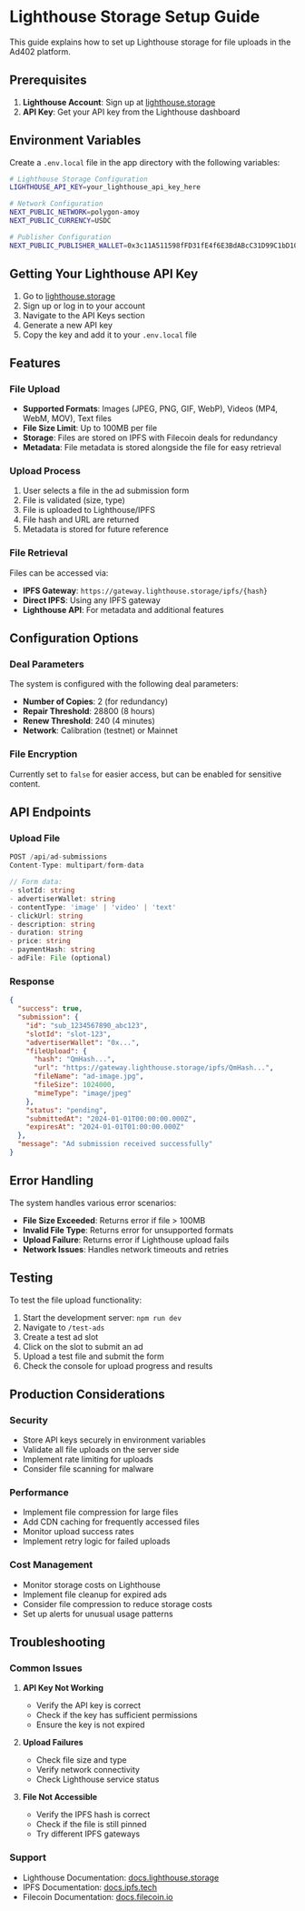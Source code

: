 # Lighthouse Storage Setup Guide

This guide explains how to set up Lighthouse storage for file uploads in the Ad402 platform.

## Prerequisites

1. **Lighthouse Account**: Sign up at [lighthouse.storage](https://lighthouse.storage)
2. **API Key**: Get your API key from the Lighthouse dashboard

## Environment Variables

Create a `.env.local` file in the app directory with the following variables:

```bash
# Lighthouse Storage Configuration
LIGHTHOUSE_API_KEY=your_lighthouse_api_key_here

# Network Configuration
NEXT_PUBLIC_NETWORK=polygon-amoy
NEXT_PUBLIC_CURRENCY=USDC

# Publisher Configuration
NEXT_PUBLIC_PUBLISHER_WALLET=0x3c11A511598fFD31fE4f6E3BdABcC31D99C1bD10
```

## Getting Your Lighthouse API Key

1. Go to [lighthouse.storage](https://lighthouse.storage)
2. Sign up or log in to your account
3. Navigate to the API Keys section
4. Generate a new API key
5. Copy the key and add it to your `.env.local` file

## Features

### File Upload
- **Supported Formats**: Images (JPEG, PNG, GIF, WebP), Videos (MP4, WebM, MOV), Text files
- **File Size Limit**: Up to 100MB per file
- **Storage**: Files are stored on IPFS with Filecoin deals for redundancy
- **Metadata**: File metadata is stored alongside the file for easy retrieval

### Upload Process
1. User selects a file in the ad submission form
2. File is validated (size, type)
3. File is uploaded to Lighthouse/IPFS
4. File hash and URL are returned
5. Metadata is stored for future reference

### File Retrieval
Files can be accessed via:
- **IPFS Gateway**: `https://gateway.lighthouse.storage/ipfs/{hash}`
- **Direct IPFS**: Using any IPFS gateway
- **Lighthouse API**: For metadata and additional features

## Configuration Options

### Deal Parameters
The system is configured with the following deal parameters:
- **Number of Copies**: 2 (for redundancy)
- **Repair Threshold**: 28800 (8 hours)
- **Renew Threshold**: 240 (4 minutes)
- **Network**: Calibration (testnet) or Mainnet

### File Encryption
Currently set to `false` for easier access, but can be enabled for sensitive content.

## API Endpoints

### Upload File
```typescript
POST /api/ad-submissions
Content-Type: multipart/form-data

// Form data:
- slotId: string
- advertiserWallet: string
- contentType: 'image' | 'video' | 'text'
- clickUrl: string
- description: string
- duration: string
- price: string
- paymentHash: string
- adFile: File (optional)
```

### Response
```json
{
  "success": true,
  "submission": {
    "id": "sub_1234567890_abc123",
    "slotId": "slot-123",
    "advertiserWallet": "0x...",
    "fileUpload": {
      "hash": "QmHash...",
      "url": "https://gateway.lighthouse.storage/ipfs/QmHash...",
      "fileName": "ad-image.jpg",
      "fileSize": 1024000,
      "mimeType": "image/jpeg"
    },
    "status": "pending",
    "submittedAt": "2024-01-01T00:00:00.000Z",
    "expiresAt": "2024-01-01T01:00:00.000Z"
  },
  "message": "Ad submission received successfully"
}
```

## Error Handling

The system handles various error scenarios:
- **File Size Exceeded**: Returns error if file > 100MB
- **Invalid File Type**: Returns error for unsupported formats
- **Upload Failure**: Returns error if Lighthouse upload fails
- **Network Issues**: Handles network timeouts and retries

## Testing

To test the file upload functionality:

1. Start the development server: `npm run dev`
2. Navigate to `/test-ads`
3. Create a test ad slot
4. Click on the slot to submit an ad
5. Upload a test file and submit the form
6. Check the console for upload progress and results

## Production Considerations

### Security
- Store API keys securely in environment variables
- Validate all file uploads on the server side
- Implement rate limiting for uploads
- Consider file scanning for malware

### Performance
- Implement file compression for large files
- Add CDN caching for frequently accessed files
- Monitor upload success rates
- Implement retry logic for failed uploads

### Cost Management
- Monitor storage costs on Lighthouse
- Implement file cleanup for expired ads
- Consider file compression to reduce storage costs
- Set up alerts for unusual usage patterns

## Troubleshooting

### Common Issues

1. **API Key Not Working**
   - Verify the API key is correct
   - Check if the key has sufficient permissions
   - Ensure the key is not expired

2. **Upload Failures**
   - Check file size and type
   - Verify network connectivity
   - Check Lighthouse service status

3. **File Not Accessible**
   - Verify the IPFS hash is correct
   - Check if the file is still pinned
   - Try different IPFS gateways

### Support
- Lighthouse Documentation: [docs.lighthouse.storage](https://docs.lighthouse.storage)
- IPFS Documentation: [docs.ipfs.tech](https://docs.ipfs.tech)
- Filecoin Documentation: [docs.filecoin.io](https://docs.filecoin.io)

